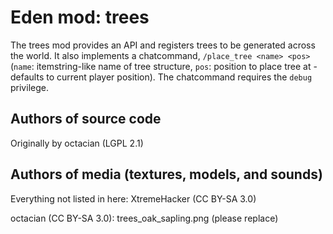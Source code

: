 Eden mod: trees
===============

The trees mod provides an API and registers trees to be generated across the world. It also implements a chatcommand, `/place_tree <name> <pos>` (`name`: itemstring-like name of tree structure, `pos`: position to place tree at - defaults to current player position). The chatcommand requires the `debug` privilege.

Authors of source code
----------------------
Originally by octacian (LGPL 2.1)

Authors of media (textures, models, and sounds)
-----------------------------------------------
Everything not listed in here:
XtremeHacker (CC BY-SA 3.0)

octacian (CC BY-SA 3.0):
  trees_oak_sapling.png (please replace)
